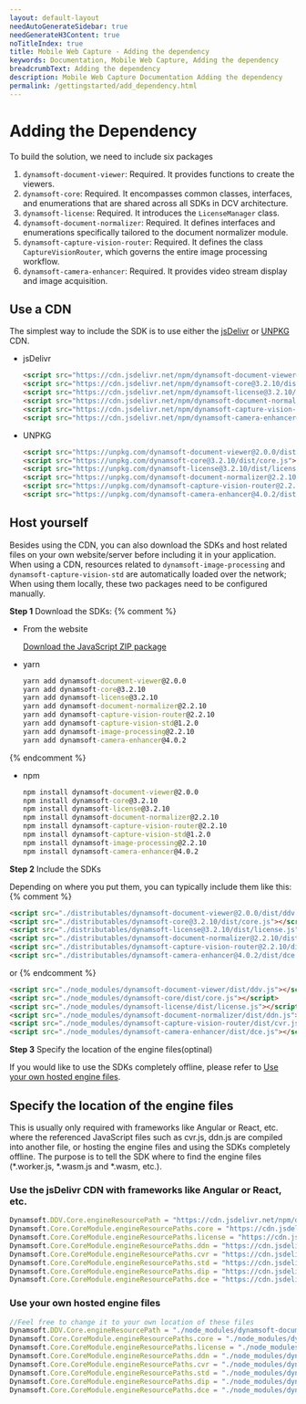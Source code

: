 ```yaml
---
layout: default-layout
needAutoGenerateSidebar: true
needGenerateH3Content: true
noTitleIndex: true
title: Mobile Web Capture - Adding the dependency
keywords: Documentation, Mobile Web Capture, Adding the dependency
breadcrumbText: Adding the dependency
description: Mobile Web Capture Documentation Adding the dependency
permalink: /gettingstarted/add_dependency.html
---
```


# Adding the Dependency

To build the solution, we need to include six packages

1. `dynamsoft-document-viewer`: Required. It provides functions to create the viewers.
2. `dynamsoft-core`: Required. It encompasses common classes, interfaces, and enumerations that are shared across all SDKs in DCV architecture.
3. `dynamsoft-license`: Required. It introduces the `LicenseManager` class.
4. `dynamsoft-document-normalizer`: Required. It defines interfaces and enumerations specifically tailored to the document normalizer module.
5. `dynamsoft-capture-vision-router`: Required. It defines the class `CaptureVisionRouter`, which governs the entire image processing workflow.
6. `dynamsoft-camera-enhancer`: Required. It provides video stream display and image acquisition.

## Use a CDN

The simplest way to include the SDK is to use either the [jsDelivr](https://jsdelivr.com/) or [UNPKG](https://unpkg.com/) CDN.

- jsDelivr

  ```html
  <script src="https://cdn.jsdelivr.net/npm/dynamsoft-document-viewer@2.0.0/dist/ddv.js"></script>
  <script src="https://cdn.jsdelivr.net/npm/dynamsoft-core@3.2.10/dist/core.js"></script>
  <script src="https://cdn.jsdelivr.net/npm/dynamsoft-license@3.2.10/dist/license.js"></script>
  <script src="https://cdn.jsdelivr.net/npm/dynamsoft-document-normalizer@2.2.10/dist/ddn.js"></script>
  <script src="https://cdn.jsdelivr.net/npm/dynamsoft-capture-vision-router@2.2.10/dist/cvr.js"></script>
  <script src="https://cdn.jsdelivr.net/npm/dynamsoft-camera-enhancer@4.0.2/dist/dce.js"></script>
  ```

- UNPKG

  ```html
  <script src="https://unpkg.com/dynamsoft-document-viewer@2.0.0/dist/ddv.js"></script>
  <script src="https://unpkg.com/dynamsoft-core@3.2.10/dist/core.js"></script>
  <script src="https://unpkg.com/dynamsoft-license@3.2.10/dist/license.js"></script>
  <script src="https://unpkg.com/dynamsoft-document-normalizer@2.2.10/dist/ddn.js"></script>
  <script src="https://unpkg.com/dynamsoft-capture-vision-router@2.2.10/dist/cvr.js"></script>
  <script src="https://unpkg.com/dynamsoft-camera-enhancer@4.0.2/dist/dce.js"></script>
  ```

## Host yourself

Besides using the CDN, you can also download the SDKs and host related files on your own website/server before including it in your application. When using a CDN, resources related to `dynamsoft-image-processing` and `dynamsoft-capture-vision-std` are automatically loaded over the network; When using them locally, these two packages need to be configured manually.

**Step 1** Download the SDKs:
{% comment %}
- From the website

  [Download the JavaScript ZIP package](https://www.dynamsoft.com/mobile-web-capture/downloads/)

- yarn

  ```cmd
  yarn add dynamsoft-document-viewer@2.0.0
  yarn add dynamsoft-core@3.2.10
  yarn add dynamsoft-license@3.2.10
  yarn add dynamsoft-document-normalizer@2.2.10
  yarn add dynamsoft-capture-vision-router@2.2.10
  yarn add dynamsoft-capture-vision-std@1.2.0
  yarn add dynamsoft-image-processing@2.2.10
  yarn add dynamsoft-camera-enhancer@4.0.2
  ```
{% endcomment %}

- npm

  ```cmd
  npm install dynamsoft-document-viewer@2.0.0
  npm install dynamsoft-core@3.2.10
  npm install dynamsoft-license@3.2.10
  npm install dynamsoft-document-normalizer@2.2.10
  npm install dynamsoft-capture-vision-router@2.2.10
  npm install dynamsoft-capture-vision-std@1.2.0
  npm install dynamsoft-image-processing@2.2.10
  npm install dynamsoft-camera-enhancer@4.0.2
  ```



**Step 2** Include the SDKs

Depending on where you put them, you can typically include them like this:
{% comment %}
  ```html
  <script src="./distributables/dynamsoft-document-viewer@2.0.0/dist/ddv.js"></script>
  <script src="./distributables/dynamsoft-core@3.2.10/dist/core.js"></script>
  <script src="./distributables/dynamsoft-license@3.2.10/dist/license.js"></script>
  <script src="./distributables/dynamsoft-document-normalizer@2.2.10/dist/ddn.js"></script>
  <script src="./distributables/dynamsoft-capture-vision-router@2.2.10/dist/cvr.js"></script>
  <script src="./distributables/dynamsoft-camera-enhancer@4.0.2/dist/dce.js"></script>
  ```

or
{% endcomment %}
  ```html
  <script src="./node_modules/dynamsoft-document-viewer/dist/ddv.js"></script>
  <script src="./node_modules/dynamsoft-core/dist/core.js"></script>
  <script src="./node_modules/dynamsoft-license/dist/license.js"></script>
  <script src="./node_modules/dynamsoft-document-normalizer/dist/ddn.js"></script>
  <script src="./node_modules/dynamsoft-capture-vision-router/dist/cvr.js"></script>
  <script src="./node_modules/dynamsoft-camera-enhancer/dist/dce.js"></script>
  ```

**Step 3** Specify the location of the engine files(optinal)

If you would like to use the SDKs completely offline, please refer to [Use your own hosted engine files](#use-your-own-hosted-engine-files).

## Specify the location of the engine files

This is usually only required with frameworks like Angular or React, etc. where the referenced JavaScript files such as cvr.js, ddn.js are compiled into another file, or hosting the engine files and using the SDKs completely offline. The purpose is to tell the SDK where to find the engine files (*.worker.js, *.wasm.js and *.wasm, etc.).

### Use the jsDelivr CDN with frameworks like Angular or React, etc.
  ```typescript
  Dynamsoft.DDV.Core.engineResourcePath = "https://cdn.jsdelivr.net/npm/dynamsoft-document-viewer@2.0.0/dist/engine";
  Dynamsoft.Core.CoreModule.engineResourcePaths.core = "https://cdn.jsdelivr.net/npm/dynamsoft-core@3.2.10/dist/";
  Dynamsoft.Core.CoreModule.engineResourcePaths.license = "https://cdn.jsdelivr.net/npm/dynamsoft-license@3.2.10/dist/";
  Dynamsoft.Core.CoreModule.engineResourcePaths.ddn = "https://cdn.jsdelivr.net/npm/dynamsoft-document-normalizer@2.2.10/dist/";
  Dynamsoft.Core.CoreModule.engineResourcePaths.cvr = "https://cdn.jsdelivr.net/npm/dynamsoft-capture-vision-router@2.2.10/dist/";
  Dynamsoft.Core.CoreModule.engineResourcePaths.std = "https://cdn.jsdelivr.net/npm/dynamsoft-capture-vision-std@1.2.0/dist/";
  Dynamsoft.Core.CoreModule.engineResourcePaths.dip = "https://cdn.jsdelivr.net/npm/dynamsoft-image-processing@2.2.10/dist/";
  Dynamsoft.Core.CoreModule.engineResourcePaths.dce = "https://cdn.jsdelivr.net/npm/dynamsoft-camera-enhancer@4.0.2/dist/";
  ```

### Use your own hosted engine files

  ```typescript
  //Feel free to change it to your own location of these files
  Dynamsoft.DDV.Core.engineResourcePath = "./node_modules/dynamsoft-document-viewer/dist/engine";
  Dynamsoft.Core.CoreModule.engineResourcePaths.core = "./node_modules/dynamsoft-core/dist/";
  Dynamsoft.Core.CoreModule.engineResourcePaths.license = "./node_modules/dynamsoft-license/dist/";
  Dynamsoft.Core.CoreModule.engineResourcePaths.ddn = "./node_modules/dynamsoft-document-normalizer/dist/";
  Dynamsoft.Core.CoreModule.engineResourcePaths.cvr = "./node_modules/dynamsoft-capture-vision-router/dist/";
  Dynamsoft.Core.CoreModule.engineResourcePaths.std = "./node_modules/dynamsoft-capture-vision-std/dist/";
  Dynamsoft.Core.CoreModule.engineResourcePaths.dip = "./node_modules/dynamsoft-image-processing/dist/";
  Dynamsoft.Core.CoreModule.engineResourcePaths.dce = "./node_modules/dynamsoft-camera-enhancer/dist/";
  ```
